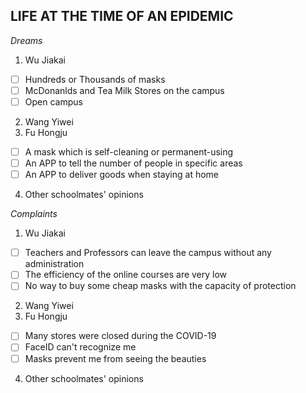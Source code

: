 ﻿## LIFE AT THE TIME OF AN EPIDEMIC

*Dreams*
 1. Wu Jiakai
 - [ ] Hundreds or Thousands of masks
 - [ ] McDonanlds and Tea Milk Stores on the campus
 - [ ] Open campus
 2. Wang Yiwei
 3. Fu Hongju
 - [ ] A mask which is self-cleaning or permanent-using
 - [ ] An APP to tell the number of people in specific areas
 - [ ] An APP to deliver goods when staying at home
 4. Other schoolmates' opinions


*Complaints*
 1. Wu Jiakai
 - [ ] Teachers and Professors can leave the campus without any administration
 - [ ] The efficiency of the online courses are very low
 - [ ] No way to buy some cheap masks with the capacity of protection
 2. Wang Yiwei
 3. Fu Hongju
 - [ ] Many stores were closed during the COVID-19
 - [ ] FaceID can't recognize me
 - [ ] Masks prevent me from seeing the beauties
 4. Other schoolmates' opinions
